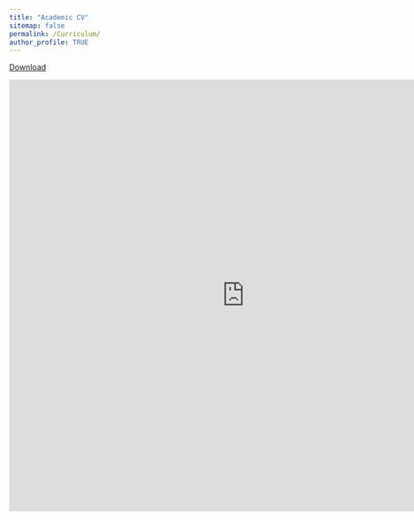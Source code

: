```yaml
---
title: "Academic CV"
sitemap: false
permalink: /Curriculum/
author_profile: TRUE
---
```

<a href="https://drive.google.com/file/d/1uqjdCXKV8HIjW15hvdoxWfhr7aoS3h-y/view?pli=1" target="_blank">Download</a>
        
<embed src="https://samueladeyanju.com/images/SamuelAdeyanjuCV.pdf" 
       type="application/pdf"
       width="850"
      height="780"/>


